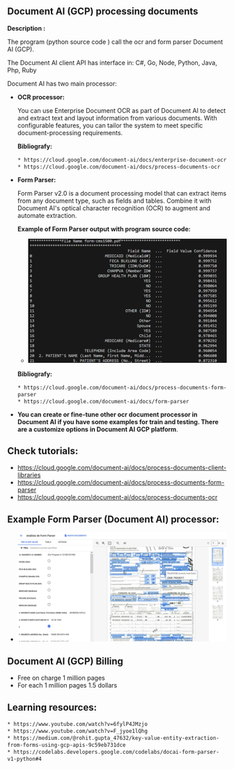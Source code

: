 ## Document AI (GCP) processing documents

**Description :**

The program (python source code ) call the ocr and form parser Document AI  (GCP).

The Document AI client API has interface in: 
  C#, Go, Node, Python, Java, Php, Ruby

Document AI has two main processor:
  * **OCR processor:**
  
    You can use Enterprise Document OCR as part of Document AI to detect and extract text and layout information from various documents. With configurable features, you can tailor the system to meet specific document-processing requirements.

    **Bibliografy:**

        * https://cloud.google.com/document-ai/docs/enterprise-document-ocr
        * https://cloud.google.com/document-ai/docs/process-documents-ocr

  * **Form Parser:** 

    Form Parser v2.0 is a document processing model that can extract items from any document type, such as fields and tables. Combine it with Document AI's optical character recognition (OCR) to augment and automate extraction.

    **Example of Form Parser output with program source code:**
      * ![image info](./image/ExtractFormParserField.png)

  
    **Bibliografy:**

        * https://cloud.google.com/document-ai/docs/process-documents-form-parser
        * https://cloud.google.com/document-ai/docs/form-parser

  * **You can create or fine-tune other ocr document processor in Document AI if you have some examples for train and testing. There are a customize options in Document AI GCP platform**.

## Check tutorials: 
   * https://cloud.google.com/document-ai/docs/process-documents-client-libraries
   * https://cloud.google.com/document-ai/docs/process-documents-form-parser
   * https://cloud.google.com/document-ai/docs/process-documents-ocr

## Example Form Parser (Document AI) processor:
   * ![image info](./image/ExampleFormParser.png)
## Document AI (GCP) Billing
 * Free on charge 1 million pages
 * For each 1 million pages 1.5 dollars

## Learning resources: 
    * https://www.youtube.com/watch?v=6fylP4JMzjo
    * https://www.youtube.com/watch?v=F_jyoe1lQhg
    * https://medium.com/@rohit.gupta_47632/key-value-entity-extraction-from-forms-using-gcp-apis-9c59eb731dce
    * https://codelabs.developers.google.com/codelabs/docai-form-parser-v1-python#4

